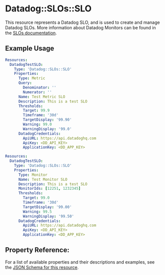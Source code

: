 # Datadog::SLOs::SLO

This resource represents a Datadog SLO, and is used to create and manage Datadog SLOs. More
 information about Datadog Monitors can be found in the [SLOs documentation](https://docs.datadoghq.com/monitors/service_level_objectives/).

## Example Usage

```yaml
Resources:
  DatadogTestSLO:
    Type: 'Datadog::SLOs::SLO'
    Properties:
      Type: Metric
      Query: 
        Denominator: ''
        Numerator: ''
      Name: Test Metric SLO
      Description: This is a test SLO
      Thresholds:
        Target: 99.9
        Timeframe: '30d'
        TargetDisplay: '99.90'
        Warning: 99.0
        WarningDisplay: '99.0'
      DatadogCredentials:
        ApiURL: https://api.datadoghq.com
        ApiKey: <DD_API_KEY>
        ApplicationKey: <DD_APP_KEY>
```
```yaml
Resources:
  DatadogTestSLO:
    Type: 'Datadog::SLOs::SLO'
    Properties:
      Type: Monitor
      Name: Test Monitor SLO
      Description: This is a test SLO
      MonitorIds: [12251, 1232345]
      Thresholds:
        Target: 99.0
        Timeframe: '30d'
        TargetDisplay: '99.00'
        Warning: 99.5
        WarningDisplay: '99.50'
      DatadogCredentials:
        ApiURL: https://api.datadoghq.com
        ApiKey: <DD_API_KEY>
        ApplicationKey: <DD_APP_KEY>
```
## Property Reference:

For a list of available properties and their descriptions and examples, see the [JSON Schema for
 this resource](https://github.com/DataDog/datadog-cloudformation-resources/blob/master/datadog-slos-slo-handler/datadog-slos-slo.json).
